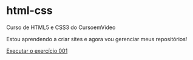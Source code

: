 # html-css
 Curso de HTML5 e CSS3 do CursoemVideo

 Estou aprendendo a criar sites e agora vou gerenciar meus repositórios!

 <a href="https://luan0426.github.io/html-css/exercicios/ex001/index.html">Executar o exercício 001</a>